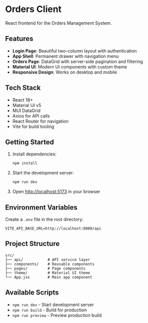 # Orders Client

React frontend for the Orders Management System.

## Features

- **Login Page**: Beautiful two-column layout with authentication
- **App Shell**: Permanent drawer with navigation menu
- **Orders Page**: DataGrid with server-side pagination and filtering
- **Material UI**: Modern UI components with custom theme
- **Responsive Design**: Works on desktop and mobile

## Tech Stack

- React 18+
- Material UI v5
- MUI DataGrid
- Axios for API calls
- React Router for navigation
- Vite for build tooling

## Getting Started

1. Install dependencies:
   ```bash
   npm install
   ```

2. Start the development server:
   ```bash
   npm run dev
   ```

3. Open [http://localhost:5173](http://localhost:5173) in your browser

## Environment Variables

Create a `.env` file in the root directory:

```
VITE_API_BASE_URL=http://localhost:8080/api
```

## Project Structure

```
src/
├── api/           # API service layer
├── components/    # Reusable components
├── pages/         # Page components
├── theme/         # Material UI theme
└── App.jsx        # Main app component
```

## Available Scripts

- `npm run dev` - Start development server
- `npm run build` - Build for production
- `npm run preview` - Preview production build
